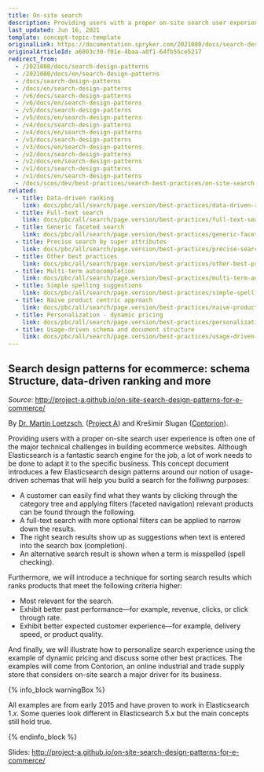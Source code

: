 ```yaml
---
title: On-site search
description: Providing users with a proper on-site search user experience is often one of the major technical challenges in building ecommerce websites.
last_updated: Jun 16, 2021
template: concept-topic-template
originalLink: https://documentation.spryker.com/2021080/docs/search-design-patterns
originalArticleId: a6003c30-f01e-4baa-a0f1-64fb55ce5217
redirect_from:
  - /2021080/docs/search-design-patterns
  - /2021080/docs/en/search-design-patterns
  - /docs/search-design-patterns
  - /docs/en/search-design-patterns
  - /v6/docs/search-design-patterns
  - /v6/docs/en/search-design-patterns  
  - /v5/docs/search-design-patterns
  - /v5/docs/en/search-design-patterns  
  - /v4/docs/search-design-patterns
  - /v4/docs/en/search-design-patterns  
  - /v3/docs/search-design-patterns
  - /v3/docs/en/search-design-patterns  
  - /v2/docs/search-design-patterns
  - /v2/docs/en/search-design-patterns  
  - /v1/docs/search-design-patterns
  - /v1/docs/en/search-design-patterns
  - /docs/scos/dev/best-practices/search-best-practices/on-site-search.html
related:
  - title: Data-driven ranking
    link: docs/pbc/all/search/page.version/best-practices/data-driven-ranking.html
  - title: Full-text search
    link: docs/pbc/all/search/page.version/best-practices/full-text-search.html
  - title: Generic faceted search
    link: docs/pbc/all/search/page.version/best-practices/generic-faceted-search.html
  - title: Precise search by super attributes
    link: docs/pbc/all/search/page.version/best-practices/precise-search-by-super-attributes.html
  - title: Other best practices
    link: docs/pbc/all/search/page.version/best-practices/other-best-practices.html
  - title: Multi-term autocompletion
    link: docs/pbc/all/search/page.version/best-practices/multi-term-auto-completion.html
  - title: Simple spelling suggestions
    link: docs/pbc/all/search/page.version/best-practices/simple-spelling-suggestions.html
  - title: Naive product centric approach
    link: docs/pbc/all/search/page.version/best-practices/naive-product-centric-approach.html
  - title: Personalization - dynamic pricing
    link: docs/pbc/all/search/page.version/best-practices/personalization-dynamic-pricing.html
  - title: Usage-driven schema and document structure
    link: docs/pbc/all/search/page.version/best-practices/usage-driven-schema-and-document-structure.html
---
```


## Search design patterns for ecommerce: schema Structure, data-driven ranking and more

*Source*: <http://project-a.github.io/on-site-search-design-patterns-for-e-commerce/>

By [Dr. Martin Loetzsch](http://martin-loetzsch.de/), ([Project A](https://www.project-a.com/)) and Krešimir Slugan ([Contorion](https://contorion.de/)).

Providing users with a proper on-site search user experience is often one of the major technical challenges in building ecommerce websites. Although Elasticsearch is a fantastic search engine for the job, a lot of work needs to be done to adapt it to the specific business. This concept document introduces a few Elasticsearch design patterns around our notion of usage-driven schemas that will help you build a search for the folliwng purposes:

* A customer can easily find what they wants by clicking through the category tree and applying filters (faceted navigation) relevant products can be found through the following.
* A full-text search with more optional filters can be applied to narrow down the results.
* The right search results show up as suggestions when text is entered into the search box (completion).
* An alternative search result is shown when a term is misspelled (spell checking).

Furthermore, we will introduce a technique for sorting search results which ranks products that meet the following criteria higher:

* Most relevant for the search.
* Exhibit better past performance—for example, revenue, clicks, or click through rate.
* Exhibit better expected customer experience—for example, delivery speed, or product quality.

And finally, we will illustrate how to personalize search experience using the example of dynamic pricing and discuss some other best practices. The examples will come from Contorion, an online industrial and trade supply store that considers on-site search a major driver for its business.

{% info_block warningBox %}

All examples are from early 2015 and have proven to work in Elasticsearch 1.*x*. Some queries look different in Elasticsearch 5.*x* but the main concepts still hold true.

{% endinfo_block %}

Slides: <http://project-a.github.io/on-site-search-design-patterns-for-e-commerce/>
